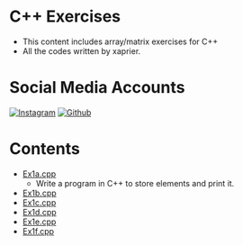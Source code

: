 # C++ Exercises
- This content includes array/matrix exercises for C++
- All the codes written by xaprier.

Social Media Accounts
=============
[![Instagram](https://github.com/hussainweb/hussainweb/blob/main/icons/instagram.png)](http://instagram.com/saymanshield)  [![Github](https://github.com/hussainweb/hussainweb/blob/main/icons/github.png)](http://github.com/xaprier)

Contents
=============
- [Ex1a.cpp](https://github.com/xaprier/Cxx-Exercises/blob/master/Arrays/Ex1a.cpp)
  - Write a program in C++ to store elements and print it.
- [Ex1b.cpp]()
- [Ex1c.cpp]()
- [Ex1d.cpp]()
- [Ex1e.cpp]()
- [Ex1f.cpp]()
